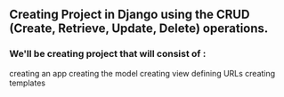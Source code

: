 ## Creating Project in Django using the CRUD (Create, Retrieve, Update, Delete) operations.
### We'll be creating project that will consist of :
creating an app
creating the model
creating view
defining URLs
creating templates
